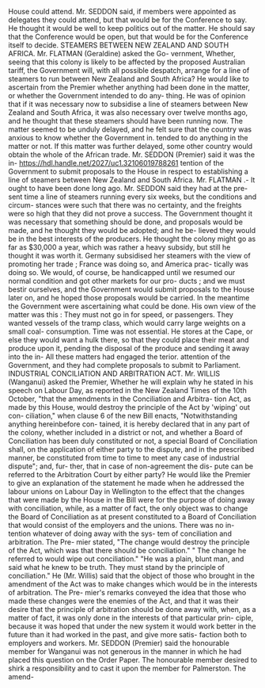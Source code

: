 House could attend. Mr. SEDDON said, if members were appointed as delegates they could attend, but that would be for the Conference to say. He thought it would be well to keep politics out of the matter. He should say that the Conference would be open, but that would be for the Conference itself to decide. STEAMERS BETWEEN NEW ZEALAND AND SOUTH AFRICA. Mr. FLATMAN (Geraldine) asked the Go- vernment, Whether, seeing that this colony is likely to be affected by the proposed Australian tariff, the Government will, with all possible despatch, arrange for a line of steamers to run between New Zealand and South Africa? He would like to ascertain from the Premier whether anything had been done in the matter, or whether the Government intended to do any- thing. He was of opinion that if it was necessary now to subsidise a line of steamers between New Zealand and South Africa, it was also necessary over twelve months ago, and he thought that these steamers should have been running now. The matter seemed to be unduly delayed, and he felt sure that the country was anxious to know whether the Government in. tended to do anything in the matter or not. If this matter was further delayed, some other country would obtain the whole of the African trade. Mr. SEDDON (Premier) said it was the in- https://hdl.handle.net/2027/uc1.32106019788261 tention of the Government to submit proposals to the House in respect to establishing a line of steamers between New Zealand and South Africa. Mr. FLATMAN .- It ought to have been done long ago. Mr. SEDDON said they had at the pre- sent time a line of steamers running every six weeks, but the conditions and circum- stances were such that there was no certainty, and the freights were so high that they did not prove a success. The Government thought it was necessary that something should be done, and proposals would be made, and he thought they would be adopted; and he be- lieved they would be in the best interests of the producers. He thought the colony might go as far as $30,000 a year, which was rather a heavy subsidy, but still he thought it was worth it. Germany subsidised her steamers with the view of promoting her trade ; France was doing so, and America prac- tically was doing so. We would, of course, be handicapped until we resumed our normal condition and got other markets for our pro- ducts ; and we must bestir ourselves, and the Government would submit proposals to the House later on, and he hoped those proposals would be carried. In the meantime the Government were ascertaining what could be done. His own view of the matter was this : They must not go in for speed, or passengers. They wanted vessels of the tramp class, which would carry large weights on a small coal- consumption. Time was not essential. He stores at the Cape, or else they would want a hulk there, so that they could place their meat and produce upon it, pending the disposal of the produce and sending it away into the in- All these matters had engaged the terior. attention of the Government, and they had complete proposals to submit to Parliament. INDUSTRIAL CONCILIATION AND ARBITRATION ACT. Mr. WILLIS (Wanganui) asked the Premier, Whether he will explain why he stated in his speech on Labour Day, as reported in the New Zealand Times of the 10th October, "that the amendments in the Conciliation and Arbitra- tion Act, as made by this House, would destroy the principle of the Act by 'wiping' out con- ciliation," when clause 6 of the new Bill enacts, "Notwithstanding anything hereinbefore con- tained, it is hereby declared that in any part of the colony, whether included in a district or not, and whether a Board of Conciliation has been duly constituted or not, a special Board of Conciliation shall, on the application of either party to the dispute, and in the prescribed manner, be constituted from time to time to meet any case of industrial dispute"; and, fur- ther, that in case of non-agreement the dis- pute can be referred to the Arbitration Court by either party? He would like the Premier to give an explanation of the statement he made when he addressed the labour unions on Labour Day in Wellington to the effect that the changes that were made by the House in the Bill were for the purpose of doing away with conciliation, while, as a matter of fact, the only object was to change the Board of Conciliation as at present constituted to a Board of Conciliation that would consist of the employers and the unions. There was no in- tention whatever of doing away with the sys- tem of conciliation and arbitration. The Pre- mier stated, "The change would destroy the principle of the Act, which was that there should be conciliation." " The change he referred to would wipe out conciliation." "He was a plain, blunt man, and said what he knew to be truth. They must stand by the principle of conciliation." He (Mr. Willis) said that the object of those who brought in the amendment of the Act was to make changes which would be in the interests of arbitration. The Pre- mier's remarks conveyed the idea that those who made these changes were the enemies of the Act, and that it was their desire that the principle of arbitration should be done away with, when, as a matter of fact, it was only done in the interests of that particular prin- ciple, because it was hoped that under the new system it would work better in the future than it had worked in the past, and give more satis- faction both to employers and workers. Mr. SEDDON (Premier) said the honourable member for Wanganui was not generous in the manner in which he had placed this question on the Order Paper. The honourable member desired to shirk a responsibility and to cast it upon the member for Palmerston. The amend- 
